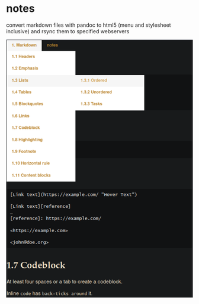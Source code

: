 # notes

convert markdown files with pandoc to html5 (menu and stylesheet inclusive) and rsync them to specified webservers

![screenshot](screenshot.png)
